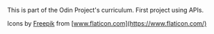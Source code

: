This is part of the Odin Project's curriculum. First project using APIs.

Icons by [Freepik](https://www.flaticon.com/authors/freepik) from [www.flaticon.com](https://www.flaticon.com/)